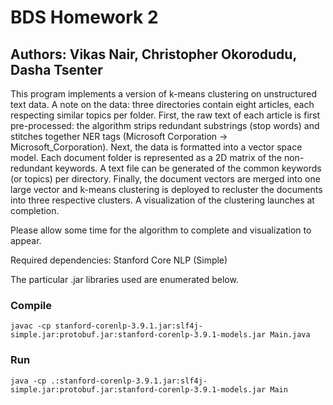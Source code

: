 # BDS Homework 2
## Authors: Vikas Nair, Christopher Okorodudu, Dasha Tsenter

This program implements a version of k-means clustering on unstructured text data. A note on the data: three directories contain eight articles, each respecting similar topics per folder. First, the raw text of each article is first pre-processed: the algorithm strips redundant substrings (stop words) and stitches together NER tags (Microsoft Corporation -> Microsoft_Corporation). Next, the data is formatted into a vector space model. Each document folder is represented as a 2D matrix of the non-redundant keywords. A text file can be generated of the common keywords (or topics) per directory. Finally, the document vectors are merged into one large vector and k-means clustering is deployed to recluster the documents into three respective clusters. A visualization of the clustering launches at completion.

Please allow some time for the algorithm to complete and visualization to appear.

Required dependencies:
Stanford Core NLP (Simple)

The particular .jar libraries used are enumerated below.

### Compile
```
javac -cp stanford-corenlp-3.9.1.jar:slf4j-simple.jar:protobuf.jar:stanford-corenlp-3.9.1-models.jar Main.java
```

### Run
```
java -cp .:stanford-corenlp-3.9.1.jar:slf4j-simple.jar:protobuf.jar:stanford-corenlp-3.9.1-models.jar Main
```
